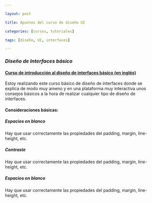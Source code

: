 ```yaml
---

layout: post

title: Apuntes del curso de diseño UI

categories: [cursos, tutoriales]

tags: [diseño, UI, interfaces]

---
```


### _Diseño de Interfaces básico_
####  [Curso de introducción al diseño de interfaces básico (en inglés)](https://scrimba.com/g/gdesign)

Estoy realizando este curso básico de diseño de interfaces donde se explica de modo muy ameno y en una plataforma muy interactiva unos consejos básicos a la hora de realizar cualquier tipo de diseño de interfaces.

#### Consideraciones básicas:
##### Espacios en blanco
Hay que usar correctamente las propiedades del padding, margin, line-height, etc.

##### Contraste
Hay que usar correctamente las propiedades del padding, margin, line-height, etc.
##### Espacios en blanco
Hay que usar correctamente las propiedades del padding, margin, line-height, etc.
<!--stackedit_data:
eyJoaXN0b3J5IjpbMjIxMzc5OTM4LDg3NTY1OTY2MV19
-->